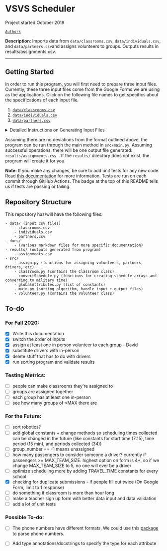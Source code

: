 # VSVS Scheduler
Project started October 2019

[`Authors`](docs/authors.txt)

**Description**: Imports data from `data/classrooms.csv`, `data/individuals.csv`, and `data/partners.csv`and assigns
 volunteers to groups. Outputs results in results/assignments.csv.

<hr>

## Getting Started

In order to run this program, you will first need to prepare three input files. Currently, these three input files
 come from the Google Forms we are using as the applications. Click on the following file names to get specifics
  about the specifications of each input file.
1. [`data/classrooms.csv`](data/classrooms.md)
2. [`data/individuals.csv`](data/individuals.md)
3. [`data/partners.csv`](data/partners.md)

<details><summary>Detailed Instructions on Generating Input Files</summary>
<p>

Before running:
  1. Export the responses to the individual application to csv and call it individuals.csv
  2. Export the responses to the partner application to csv and call it partners.csv
  3. Copy and paste (don't export) the classroom table from Access with headings and call it classrooms.csv (or manually collate responses from teacher sign up form)
  4. Place individuals.csv, partners.csv, and classrooms.csv into the data directory of this program

</p>
</details>

Assuming there are no deviations from the format outlined above, the program can be run through the main method in
 `src/main.py`. Assuming successful operations, there will be one output file generated: `results/assignments.csv
 `. If the `results/` directory does not exist, the program will create it for you.
 
**Note:** If you make any changes, be sure to add unit tests for any new code. Read [this documentation](data/automated_testing.md) for more information. Tests are run on each
commit through GitHub Actions. The badge at the top of this README tells us if tests are passing or failing.
 
## Repository Structure

This repository has/will have the following files:
```
- data/ (input csv files)
    - classrooms.csv
    - individuals.csv
    - partners.csv
- docs/
    - (various markdown files for more specific documentation)
- results/ (outputs generated from program)
    - assignments.csv
- src/
    - assign.py (functions for assigning volunteers, partners, drivers, etc)
    - classroom.py (contains the Classroom class)
    - convertSchedule.py (functions for creating schedule arrays and converting to military time)
    - globalAttributes.py (list of constants)
    - main.py (sorting algorithm, handle input + output files)
    - volunteer.py (contains the Volunteer class) 
```


## To-do
 
### For Fall 2020:
 
- [x] Write this documentation
- [x] switch the order of inputs
- [x] assign at least one in person volunteer to each group - David
- [x] substitute drivers with in-person
- [x] delete stuff that has to do with drivers
- [x] run sorting program and validate results

### Testing Metrics:
- [ ] people can make classrooms they're assigned to
- [ ] groups are assigned together
- [ ] each group has at least one in-person
- [ ] see how many groups of <MAX there are

### For the Future:

- [ ] sort robotics?
- [ ] add global constants + change methods so scheduling times collected can be changed in the future (like constants for start time (7:15), time period (15 min), and periods collected (34))
- [ ] group_number == -1 means unassigned
- [ ] how many passengers to consider someone a driver? currently if passengers >= MAX_TEAM_SIZE. highest option on form is 4+, so if we change MAX_TEAM_SIZE to 5, no one will ever be a driver
- [ ] optimize scheduling more by adding TRAVEL_TIME constants for every school
- [x] checking for duplicate submissions - if people fill out twice (On Google Form, limit to 1 response)
- [ ] do something if classroom is more than hour long
- [ ] make a teacher sign up form with better data input and data validation
- [ ] add a lot of unit tests

### Possible To-do:
- [ ] The phone numbers have different formats. We could use this [package](https://pypi.org/project/phonenumbers/) to parse phone numbers.
- [ ] Add type annotations/docstrings to specify the type for each attribute
 
 
